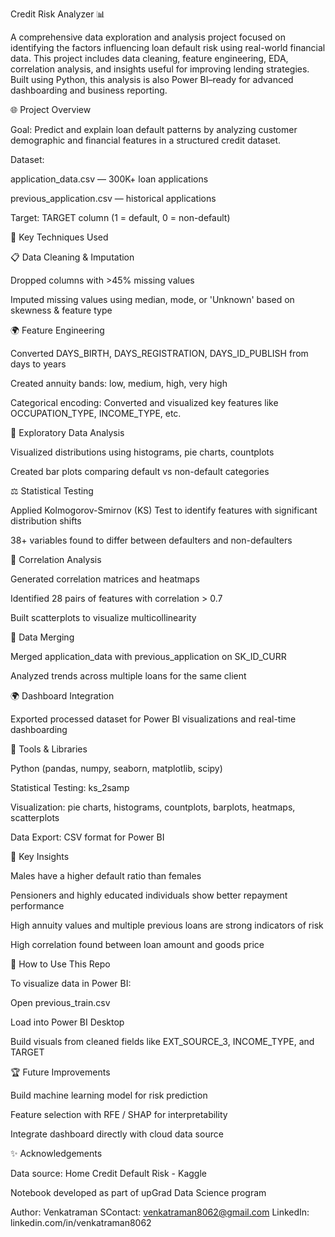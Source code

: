 Credit Risk Analyzer 📊

A comprehensive data exploration and analysis project focused on identifying the factors influencing loan default risk using real-world financial data. This project includes data cleaning, feature engineering, EDA, correlation analysis, and insights useful for improving lending strategies. Built using Python, this analysis is also Power BI–ready for advanced dashboarding and business reporting.

🌐 Project Overview

Goal: Predict and explain loan default patterns by analyzing customer demographic and financial features in a structured credit dataset.

Dataset:

application_data.csv — 300K+ loan applications

previous_application.csv — historical applications

Target: TARGET column (1 = default, 0 = non-default)

🧪 Key Techniques Used

📋 Data Cleaning & Imputation

Dropped columns with >45% missing values

Imputed missing values using median, mode, or 'Unknown' based on skewness & feature type

🌍 Feature Engineering

Converted DAYS_BIRTH, DAYS_REGISTRATION, DAYS_ID_PUBLISH from days to years

Created annuity bands: low, medium, high, very high

Categorical encoding: Converted and visualized key features like OCCUPATION_TYPE, INCOME_TYPE, etc.

🔬 Exploratory Data Analysis

Visualized distributions using histograms, pie charts, countplots

Created bar plots comparing default vs non-default categories

⚖️ Statistical Testing

Applied Kolmogorov-Smirnov (KS) Test to identify features with significant distribution shifts

38+ variables found to differ between defaulters and non-defaulters

🔄 Correlation Analysis

Generated correlation matrices and heatmaps

Identified 28 pairs of features with correlation > 0.7

Built scatterplots to visualize multicollinearity

🔗 Data Merging

Merged application_data with previous_application on SK_ID_CURR

Analyzed trends across multiple loans for the same client

🌍 Dashboard Integration

Exported processed dataset for Power BI visualizations and real-time dashboarding

🔢 Tools & Libraries

Python (pandas, numpy, seaborn, matplotlib, scipy)

Statistical Testing: ks_2samp

Visualization: pie charts, histograms, countplots, barplots, heatmaps, scatterplots

Data Export: CSV format for Power BI

🌟 Key Insights

Males have a higher default ratio than females

Pensioners and highly educated individuals show better repayment performance

High annuity values and multiple previous loans are strong indicators of risk

High correlation found between loan amount and goods price

🔧 How to Use This Repo

To visualize data in Power BI:

Open previous_train.csv

Load into Power BI Desktop

Build visuals from cleaned fields like EXT_SOURCE_3, INCOME_TYPE, and TARGET

🏆 Future Improvements

Build machine learning model for risk prediction

Feature selection with RFE / SHAP for interpretability

Integrate dashboard directly with cloud data source

✨ Acknowledgements

Data source: Home Credit Default Risk - Kaggle

Notebook developed as part of upGrad Data Science program

Author: Venkatraman SContact: venkatraman8062@gmail.com
LinkedIn: linkedin.com/in/venkatraman8062
